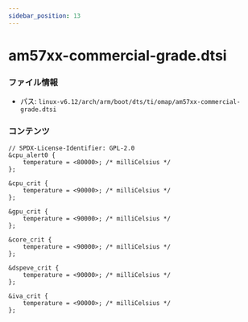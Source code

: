 ```yaml
---
sidebar_position: 13
---
```

# am57xx-commercial-grade.dtsi

### ファイル情報

- パス: `linux-v6.12/arch/arm/boot/dts/ti/omap/am57xx-commercial-grade.dtsi`

### コンテンツ

```dtsi
// SPDX-License-Identifier: GPL-2.0
&cpu_alert0 {
	temperature = <80000>; /* milliCelsius */
};

&cpu_crit {
	temperature = <90000>; /* milliCelsius */
};

&gpu_crit {
	temperature = <90000>; /* milliCelsius */
};

&core_crit {
	temperature = <90000>; /* milliCelsius */
};

&dspeve_crit {
	temperature = <90000>; /* milliCelsius */
};

&iva_crit {
	temperature = <90000>; /* milliCelsius */
};

```

